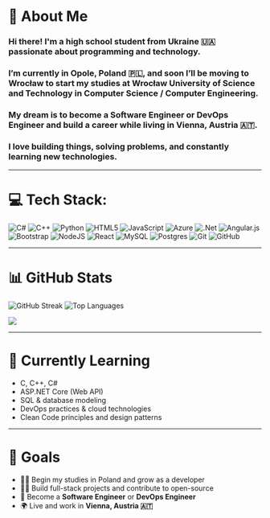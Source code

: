 # 👋 About Me

### Hi there! I'm a high school student from Ukraine 🇺🇦 passionate about programming and technology.  
### I’m currently in Opole, Poland 🇵🇱, and soon I’ll be moving to Wrocław to start my studies at **Wrocław University of Science and Technology** in **Computer Science / Computer Engineering**.  
### My dream is to become a **Software Engineer** or **DevOps Engineer** and build a career while living in **Vienna, Austria 🇦🇹**.  
### I love building things, solving problems, and constantly learning new technologies.  

---

# 💻 Tech Stack:

![C#](https://img.shields.io/badge/c%23-%23239120.svg?style=for-the-badge&logo=csharp&logoColor=white) ![C++](https://img.shields.io/badge/c++-%2300599C.svg?style=for-the-badge&logo=c%2B%2B&logoColor=white) ![Python](https://img.shields.io/badge/python-3670A0?style=for-the-badge&logo=python&logoColor=ffdd54) ![HTML5](https://img.shields.io/badge/html5-%23E34F26.svg?style=for-the-badge&logo=html5&logoColor=white) ![JavaScript](https://img.shields.io/badge/javascript-%23323330.svg?style=for-the-badge&logo=javascript&logoColor=%23F7DF1E) ![Azure](https://img.shields.io/badge/azure-%230072C6.svg?style=for-the-badge&logo=microsoftazure&logoColor=white) ![.Net](https://img.shields.io/badge/.NET-5C2D91?style=for-the-badge&logo=.net&logoColor=white) ![Angular.js](https://img.shields.io/badge/angular.js-%23E23237.svg?style=for-the-badge&logo=angularjs&logoColor=white) ![Bootstrap](https://img.shields.io/badge/bootstrap-%238511FA.svg?style=for-the-badge&logo=bootstrap&logoColor=white) ![NodeJS](https://img.shields.io/badge/node.js-6DA55F?style=for-the-badge&logo=node.js&logoColor=white) ![React](https://img.shields.io/badge/react-%2320232a.svg?style=for-the-badge&logo=react&logoColor=%2361DAFB) ![MySQL](https://img.shields.io/badge/mysql-4479A1.svg?style=for-the-badge&logo=mysql&logoColor=white) ![Postgres](https://img.shields.io/badge/postgres-%23316192.svg?style=for-the-badge&logo=postgresql&logoColor=white) ![Git](https://img.shields.io/badge/git-%23F05033.svg?style=for-the-badge&logo=git&logoColor=white) ![GitHub](https://img.shields.io/badge/github-%23121011.svg?style=for-the-badge&logo=github&logoColor=white)

---

# 📊 GitHub Stats

![GitHub Streak](https://streak-stats.demolab.com?user=FLipperdvlp&theme=tokyonight&hide_border=false)
![Top Languages](https://github-readme-stats.vercel.app/api/top-langs/?username=FLipperdvlp&theme=tokyonight&hide_border=false&include_all_commits=true&count_private=true&layout=compact)

![](https://github-readme-stats.vercel.app/api?username=FLipperdvlp&theme=radical&hide_border=false&include_all_commits=true&count_private=true)<br/>


---

# 🌱 Currently Learning

- C, C++, C#  
- ASP.NET Core (Web API)  
- SQL & database modeling  
- DevOps practices & cloud technologies  
- Clean Code principles and design patterns  

---

# 🎯 Goals

- 🧑‍🎓 Begin my studies in Poland and grow as a developer  
- 🧑‍💻 Build full-stack projects and contribute to open-source  
- 🚀 Become a **Software Engineer** or **DevOps Engineer**  
- 🌍 Live and work in **Vienna, Austria 🇦🇹**  
